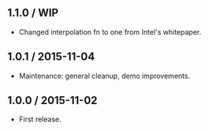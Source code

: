 1.1.0 / WIP
------------------

- Changed interpolation fn to one from Intel's whitepaper.


1.0.1 / 2015-11-04
------------------

- Maintenance: general cleanup, demo improvements.


1.0.0 / 2015-11-02
------------------

- First release.
